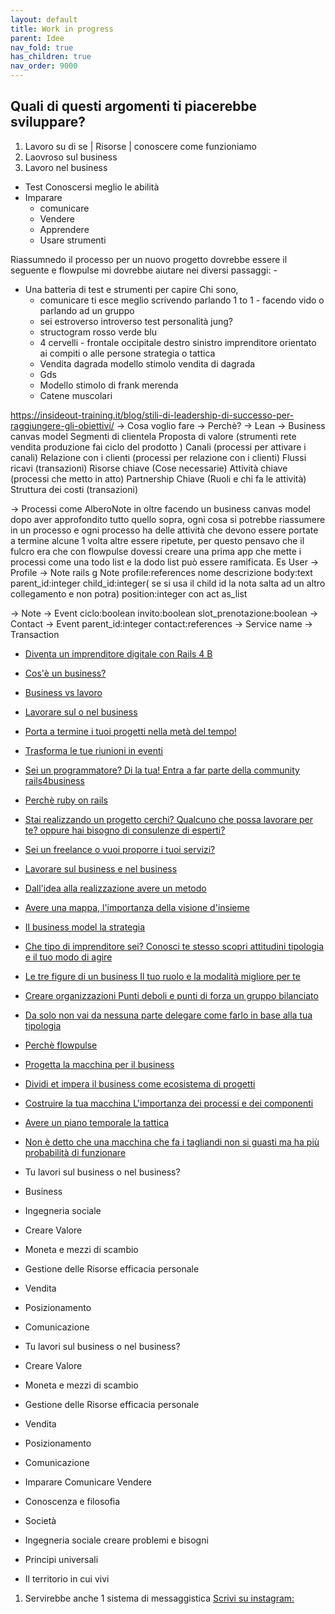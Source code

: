 ```yaml
---
layout: default
title: Work in progress
parent: Idee
nav_fold: true
has_children: true
nav_order: 9000
---
```


## Quali di questi argomenti ti piacerebbe sviluppare?

1. Lavoro su di se | Risorse | conoscere come funzioniamo
2. Laovroso sul business 
3. Lavoro nel business


- Test Conoscersi meglio le abilità 
- Imparare 
  - comunicare
  - Vendere 
  - Apprendere
  - Usare strumenti


Riassumnedo il processo per un nuovo progetto dovrebbe essere il seguente e flowpulse mi dovrebbe aiutare nei diversi passaggi: -

- Una batteria di test e strumenti per capire Chi sono,
  - comunicare ti esce meglio scrivendo parlando 1 to 1 - facendo vido o parlando ad un gruppo 
  - sei estroverso introverso test personalità jung? 
  - structogram  rosso verde blu  
  - 4 cervelli - frontale occipitale destro sinistro imprenditore orientato ai compiti o alle persone strategia o tattica
  - Vendita dagrada modello stimolo vendita di dagrada
  - Gds
  - Modello stimolo di frank merenda 
  - Catene muscolari

https://insideout-training.it/blog/stili-di-leadership-di-successo-per-raggiungere-gli-obiettivi/
-> Cosa voglio fare
-> Perchè?
-> Lean 
-> Business canvas model
    Segmenti di clientela
    Proposta di valore (strumenti rete vendita produzione fai ciclo del prodotto )
    Canali (processi per attivare i canali)
    Relazione con i clienti (processi per relazione con i clienti)
    Flussi ricavi (transazioni)
    Risorse chiave (Cose necessarie)
    Attività chiave (processi che metto in atto)
    Partnership Chiave (Ruoli e chi fa le attività)  
    Struttura dei costi (transazioni)

-> Processi come AlberoNote
in oltre facendo un business canvas model dopo aver approfondito tutto quello sopra, ogni cosa si potrebbe riassumere in un processo e ogni processo ha delle attività che devono essere portate a termine alcune 1 volta altre essere ripetute, per questo pensavo che il fulcro era che con flowpulse dovessi creare una prima app che mette i processi come una todo list e la dodo list può essere ramificata. Es User -> Profile -> Note rails g Note profile:references nome descrizione body:text parent_id:integer child_id:integer( se si usa il child id la nota salta ad un altro collegamento e non potra) position:integer con act as_list


-> Note -> Event ciclo:boolean invito:boolean slot_prenotazione:boolean
-> Contact -> Event parent_id:integer contact:references 
-> Service name
-> Transaction 




- [Diventa un imprenditore digitale con Rails 4 B]() 
- [Cos'è un business?](https://rails4b.com/formazione/business/cosa_è_un_business/) 
- [Business vs lavoro]()
- [Lavorare sul o nel business]()
- [Porta a termine i tuoi progetti nella metà del tempo!]()
- [Trasforma le tue riunioni in eventi]()
- [Sei un programmatore? Di la tua! Entra a far parte della community rails4business]() 
- [Perchè ruby on rails]()
- [Stai realizzando un progetto cerchi? Qualcuno che possa lavorare per te? oppure hai bisogno di consulenze di esperti?]()
- [Sei un freelance o vuoi proporre i tuoi servizi?]()
- [Lavorare sul business e nel business]()
- [Dall'idea alla realizzazione avere un metodo]()
- [Avere una mappa, l'importanza della visione d'insieme]()
- [Il business model la strategia]()
- [Che tipo di imprenditore sei? Conosci te stesso scopri attitudini tipologia e il tuo modo di agire]()
- [Le tre figure di un business Il tuo ruolo e la modalità migliore per te]()
- [Creare organizzazioni Punti deboli e punti di forza un gruppo bilanciato ]()
- [Da solo non vai da nessuna parte delegare come farlo in base alla tua tipologia]()
- [Perchè flowpulse]()
- [Progetta la macchina per il business]()
- [Dividi et impera il business come ecosistema di progetti]()
- [Costruire la tua macchina L'importanza dei processi e dei componenti]()
- [Avere un piano temporale la tattica]()
- [Non è detto che una macchina che fa i tagliandi non si guasti ma ha più probabilità di funzionare]()









- Tu lavori sul business o nel business?
- Business
- Ingegneria sociale
- Creare Valore
- Moneta e mezzi di scambio
- Gestione delle Risorse efficacia personale
- Vendita
- Posizionamento 
- Comunicazione

- Tu lavori sul business o nel business?
- Creare Valore
- Moneta e mezzi di scambio
- Gestione delle Risorse efficacia personale
- Vendita
- Posizionamento 
- Comunicazione

- Imparare Comunicare Vendere
- Conoscenza e filosofia
- Società
- Ingegneria sociale creare problemi e bisogni
- Principi universali
- Il territorio in cui vivi
1. Servirebbe anche 1 sistema di messaggistica
[Scrivi su instagram:](www.instagram.com/rails4b)

